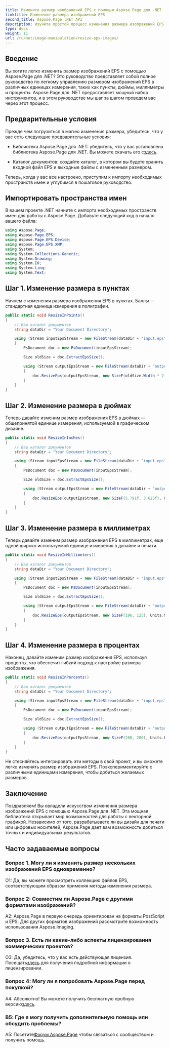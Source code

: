 ```yaml
---
title: Измените размер изображений EPS с помощью Aspose.Page для .NET
linktitle: Изменение размера изображений EPS
second_title: Aspose.Page .NET API
description: Изучите простой процесс изменения размера изображений EPS в .NET с помощью Aspose.Page. Достигайте точности в пунктах, дюймах, миллиметрах и процентах без особых усилий.
type: docs
weight: 11
url: /ru/net/image-manipulation/resize-eps-images/
---
```

## Введение

Вы хотите легко изменить размер изображений EPS с помощью Aspose.Page для .NET? Это руководство представляет собой полное руководство по легкому управлению размером изображений EPS в различных единицах измерения, таких как пункты, дюймы, миллиметры и проценты. Aspose.Page для .NET предоставляет мощный набор инструментов, и в этом руководстве мы шаг за шагом проведем вас через этот процесс.

## Предварительные условия

Прежде чем погрузиться в магию изменения размера, убедитесь, что у вас есть следующие предварительные условия:

-  Библиотека Aspose.Page для .NET: убедитесь, что у вас установлена библиотека Aspose.Page для .NET. Вы можете скачать его с[здесь](https://releases.aspose.com/page/net/).

- Каталог документов: создайте каталог, в котором вы будете хранить входной файл EPS и выходные файлы с измененным размером.

Теперь, когда у вас все настроено, приступим к импорту необходимых пространств имен и углубимся в пошаговое руководство.

## Импортировать пространства имен

В вашем проекте .NET начните с импорта необходимых пространств имен для работы с Aspose.Page. Добавьте следующий код в начало вашего файла:

```csharp
using Aspose.Page;
using Aspose.Page.EPS;
using Aspose.Page.EPS.Device;
using Aspose.Page.EPS.XMP;
using System;
using System.Collections.Generic;
using System.Drawing;
using System.IO;
using System.Linq;
using System.Text;
```

## Шаг 1. Изменение размера в пунктах

Начнем с изменения размера изображения EPS в пунктах. Баллы — стандартная единица измерения в полиграфии.

```csharp
public static void ResizeInPoints()
{
    // Ваш каталог документов
    string dataDir = "Your Document Directory";

    using (Stream inputEpsStream = new FileStream(dataDir + "input.eps", FileMode.Open, FileAccess.Read))
    {
        PsDocument doc = new PsDocument(inputEpsStream);

        Size oldSize = doc.ExtractEpsSize();

        using (Stream outputEpsStream = new FileStream(dataDir + "output_resize_points.eps", FileMode.Create, FileAccess.Write))
        {
            doc.ResizeEps(outputEpsStream, new SizeF(oldSize.Width * 2, oldSize.Height * 2), Units.Points);
        }
    }
}
```

## Шаг 2. Изменение размера в дюймах

Теперь давайте изменим размер изображения EPS в дюймах — общепринятой единице измерения, используемой в графическом дизайне.

```csharp
public static void ResizeInInches()
{
    // Ваш каталог документов
    string dataDir = "Your Document Directory";

    using (Stream inputEpsStream = new FileStream(dataDir + "input.eps", FileMode.Open, FileAccess.Read))
    {
        PsDocument doc = new PsDocument(inputEpsStream);

        Size oldSize = doc.ExtractEpsSize();

        using (Stream outputEpsStream = new FileStream(dataDir + "output_resize_inches.eps", FileMode.Create, FileAccess.Write))
        {
            doc.ResizeEps(outputEpsStream, new SizeF(5.791f, 3.625f), Units.Inches);
        }
    }
}
```

## Шаг 3. Изменение размера в миллиметрах

Теперь давайте изменим размер изображения EPS в миллиметрах, еще одной широко используемой единице измерения в дизайне и печати.

```csharp
public static void ResizeInMillimeters()
{
    // Ваш каталог документов
    string dataDir = "Your Document Directory";

    using (Stream inputEpsStream = new FileStream(dataDir + "input.eps", FileMode.Open, FileAccess.Read))
    {
        PsDocument doc = new PsDocument(inputEpsStream);

        Size oldSize = doc.ExtractEpsSize();

        using (Stream outputEpsStream = new FileStream(dataDir + "output_resize_mms.eps", FileMode.Create, FileAccess.Write))
        {
            doc.ResizeEps(outputEpsStream, new SizeF(196, 123), Units.Millimeters);
        }
    }
}
```

## Шаг 4. Изменение размера в процентах

Наконец, давайте изменим размер изображения EPS, используя проценты, что обеспечит гибкий подход к настройке размера изображения.

```csharp
public static void ResizeInPercents()
{
    // Ваш каталог документов
    string dataDir = "Your Document Directory";

    using (Stream inputEpsStream = new FileStream(dataDir + "input.eps", FileMode.Open, FileAccess.Read))
    {
        PsDocument doc = new PsDocument(inputEpsStream);

        Size oldSize = doc.ExtractEpsSize();

        using (Stream outputEpsStream = new FileStream(dataDir + "output_resize_percents.eps", FileMode.Create, FileAccess.Write))
        {
            doc.ResizeEps(outputEpsStream, new SizeF(200, 200), Units.Percents);
        }
    }
}
```

Не стесняйтесь интегрировать эти методы в свой проект, и вы сможете легко изменять размер изображений EPS. Поэкспериментируйте с различными единицами измерения, чтобы добиться желаемых размеров.

## Заключение

Поздравляем! Вы овладели искусством изменения размера изображений EPS с помощью Aspose.Page для .NET. Эта мощная библиотека открывает мир возможностей для работы с векторной графикой. Независимо от того, разрабатываете ли вы дизайн для печати или цифровых носителей, Aspose.Page дает вам возможность добиться точных и индивидуальных результатов.

## Часто задаваемые вопросы

### Вопрос 1. Могу ли я изменить размер нескольких изображений EPS одновременно?

О1: Да, вы можете просмотреть коллекцию файлов EPS, соответствующим образом применяя методы изменения размера.

### Вопрос 2: Совместим ли Aspose.Page с другими форматами изображений?

A2: Aspose.Page в первую очередь ориентирован на форматы PostScript и EPS. Для других форматов изображений рассмотрите возможность использования Aspose.Imaging.

### Вопрос 3. Есть ли какие-либо аспекты лицензирования коммерческих проектов?

 О3: Да, убедитесь, что у вас есть действующая лицензия. Посещать[здесь](https://purchase.aspose.com/buy) для получения подробной информации о лицензировании.

### Вопрос 4: Могу ли я попробовать Aspose.Page перед покупкой?

 А4: Абсолютно! Вы можете получить бесплатную пробную версию[здесь](https://releases.aspose.com/).

### В5: Где я могу получить дополнительную помощь или обсудить проблемы?

 A5: Посетите[Форум Aspose.Page](https://forum.aspose.com/c/page/39) чтобы связаться с сообществом и получить помощь.